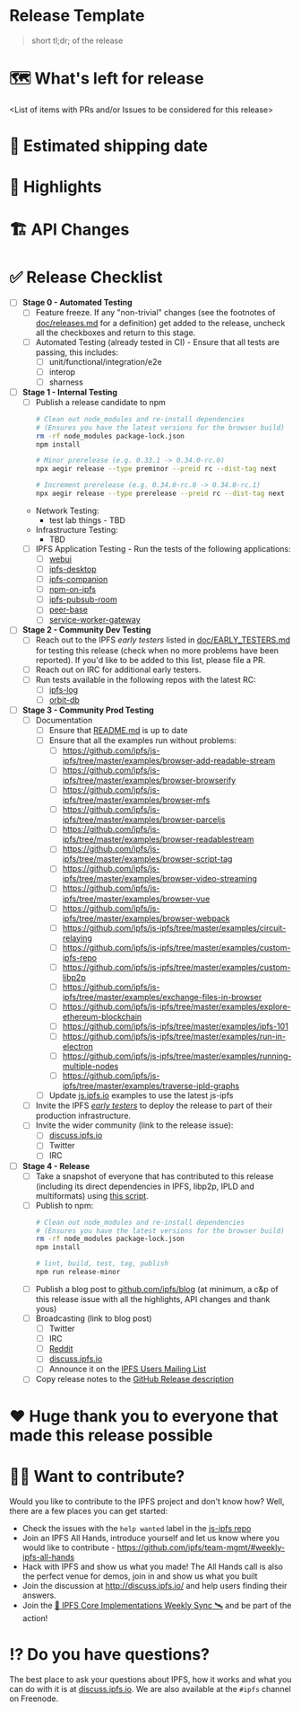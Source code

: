 # Release Template

> short tl;dr; of the release

# 🗺 What's left for release

<List of items with PRs and/or Issues to be considered for this release>

# 🚢 Estimated shipping date

<Date this release will ship on if everything goes to plan>

# 🔦 Highlights

<Top highlights for this release>

# 🏗 API Changes

<Any API changes breaking or otherwise that people should know of>

# ✅ Release Checklist

- [ ] **Stage 0 - Automated Testing**
  - [ ] Feature freeze. If any "non-trivial" changes (see the footnotes of [doc/releases.md](https://github.com/ipfs/js-ipfs/tree/master/doc/releases.md) for a definition) get added to the release, uncheck all the checkboxes and return to this stage.
  - [ ] Automated Testing (already tested in CI) - Ensure that all tests are passing, this includes:
    - [ ] unit/functional/integration/e2e
    - [ ] interop
    - [ ] sharness
- [ ] **Stage 1 - Internal Testing**
  - [ ] Publish a release candidate to npm
    ```sh
    # Clean out node_modules and re-install dependencies
    # (Ensures you have the latest versions for the browser build)
    rm -rf node_modules package-lock.json
    npm install

    # Minor prerelease (e.g. 0.33.1 -> 0.34.0-rc.0)
    npx aegir release --type preminor --preid rc --dist-tag next

    # Increment prerelease (e.g. 0.34.0-rc.0 -> 0.34.0-rc.1)
    npx aegir release --type prerelease --preid rc --dist-tag next
    ```
  - Network Testing:
    - test lab things - TBD
  - Infrastructure Testing:
    - TBD
  - [ ] IPFS Application Testing - Run the tests of the following applications:
    - [ ] [webui](https://github.com/ipfs-shipyard/ipfs-webui)
    - [ ] [ipfs-desktop](https://github.com/ipfs-shipyard/ipfs-desktop)
    - [ ] [ipfs-companion](https://github.com/ipfs-shipyard/ipfs-companion)
    - [ ] [npm-on-ipfs](https://github.com/ipfs-shipyard/npm-on-ipfs)
    - [ ] [ipfs-pubsub-room](https://github.com/ipfs-shipyard/ipfs-pubsub-room)
    - [ ] [peer-base](https://github.com/peer-base/peer-base)
    - [ ] [service-worker-gateway](https://github.com/ipfs-shipyard/service-worker-gateway)
- [ ] **Stage 2 - Community Dev Testing**
  - [ ] Reach out to the IPFS _early testers_ listed in [doc/EARLY_TESTERS.md](https://github.com/ipfs/js-ipfs/tree/master/doc/EARLY_TESTERS.md) for testing this release (check when no more problems have been reported). If you'd like to be added to this list, please file a PR.
  - [ ] Reach out on IRC for additional early testers.
  - [ ] Run tests available in the following repos with the latest RC:
    - [ ] [ipfs-log](https://github.com/orbitdb/ipfs-log)
    - [ ] [orbit-db](https://github.com/orbitdb/orbit-db)
- [ ] **Stage 3 - Community Prod Testing**
  - [ ] Documentation
    - [ ] Ensure that [README.md](https://github.com/ipfs/js-ipfs/tree/master/README.md) is up to date
    - [ ] Ensure that all the examples run without problems:
      - [ ] https://github.com/ipfs/js-ipfs/tree/master/examples/browser-add-readable-stream
      - [ ] https://github.com/ipfs/js-ipfs/tree/master/examples/browser-browserify
      - [ ] https://github.com/ipfs/js-ipfs/tree/master/examples/browser-mfs
      - [ ] https://github.com/ipfs/js-ipfs/tree/master/examples/browser-parceljs
      - [ ] https://github.com/ipfs/js-ipfs/tree/master/examples/browser-readablestream
      - [ ] https://github.com/ipfs/js-ipfs/tree/master/examples/browser-script-tag
      - [ ] https://github.com/ipfs/js-ipfs/tree/master/examples/browser-video-streaming
      - [ ] https://github.com/ipfs/js-ipfs/tree/master/examples/browser-vue
      - [ ] https://github.com/ipfs/js-ipfs/tree/master/examples/browser-webpack
      - [ ] https://github.com/ipfs/js-ipfs/tree/master/examples/circuit-relaying
      - [ ] https://github.com/ipfs/js-ipfs/tree/master/examples/custom-ipfs-repo
      - [ ] https://github.com/ipfs/js-ipfs/tree/master/examples/custom-libp2p
      - [ ] https://github.com/ipfs/js-ipfs/tree/master/examples/exchange-files-in-browser
      - [ ] https://github.com/ipfs/js-ipfs/tree/master/examples/explore-ethereum-blockchain
      - [ ] https://github.com/ipfs/js-ipfs/tree/master/examples/ipfs-101
      - [ ] https://github.com/ipfs/js-ipfs/tree/master/examples/run-in-electron
      - [ ] https://github.com/ipfs/js-ipfs/tree/master/examples/running-multiple-nodes
      - [ ] https://github.com/ipfs/js-ipfs/tree/master/examples/traverse-ipld-graphs
    - [ ] Update [js.ipfs.io](https://js.ipfs.io) examples to use the latest js-ipfs
  - [ ] Invite the IPFS [_early testers_](https://github.com/ipfs/js-ipfs/tree/master/doc/EARLY_TESTERS.md) to deploy the release to part of their production infrastructure.
  - [ ] Invite the wider community (link to the release issue):
    - [ ] [discuss.ipfs.io](https://discuss.ipfs.io/c/announcements)
    - [ ] Twitter
    - [ ] IRC
- [ ] **Stage 4 - Release**
  - [ ] Take a snapshot of everyone that has contributed to this release (including its direct dependencies in IPFS, libp2p, IPLD and multiformats) using [this script](https://gist.github.com/alanshaw/5a2d9465c5a05b201d949551bdb1fcc3).
  - [ ] Publish to npm:
    ```sh
    # Clean out node_modules and re-install dependencies
    # (Ensures you have the latest versions for the browser build)
    rm -rf node_modules package-lock.json
    npm install

    # lint, build, test, tag, publish
    npm run release-minor
    ```
  - [ ] Publish a blog post to [github.com/ipfs/blog](https://github.com/ipfs/blog) (at minimum, a c&p of this release issue with all the highlights, API changes and thank yous)
  - [ ] Broadcasting (link to blog post)
    - [ ] Twitter
    - [ ] IRC
    - [ ] [Reddit](https://reddit.com/r/ipfs)
    - [ ] [discuss.ipfs.io](https://discuss.ipfs.io/c/announcements)
    - [ ] Announce it on the [IPFS Users Mailing List](https://groups.google.com/forum/#!forum/ipfs-users)
  - [ ] Copy release notes to the [GitHub Release description](https://github.com/ipfs/js-ipfs/releases)

# ❤️ Huge thank you to everyone that made this release possible

<Generated contributor list>

# 🙌🏽 Want to contribute?

Would you like to contribute to the IPFS project and don't know how? Well, there are a few places you can get started:

- Check the issues with the `help wanted` label in the [js-ipfs repo](https://github.com/ipfs/js-ipfs/issues?q=is%3Aopen+is%3Aissue+label%3A%22help+wanted%22)
- Join an IPFS All Hands, introduce yourself and let us know where you would like to contribute - https://github.com/ipfs/team-mgmt/#weekly-ipfs-all-hands
- Hack with IPFS and show us what you made! The All Hands call is also the perfect venue for demos, join in and show us what you built
- Join the discussion at http://discuss.ipfs.io/ and help users finding their answers.
- Join the [🚀 IPFS Core Implementations Weekly Sync 🛰](https://github.com/ipfs/team-mgmt/issues/992) and be part of the action!

# ⁉️ Do you have questions?

The best place to ask your questions about IPFS, how it works and what you can do with it is at [discuss.ipfs.io](http://discuss.ipfs.io). We are also available at the `#ipfs` channel on Freenode.
